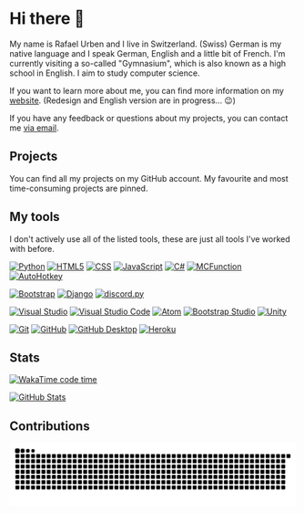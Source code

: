# Hi there 👋

My name is Rafael Urben and I live in Switzerland. (Swiss) German is my native language and I speak German, English and a little bit of French. I'm currently visiting a so-called "Gymnasium", which is also known as a high school in English.
I aim to study computer science.

If you want to learn more about me, you can find more information on my [website](https://rafaelurben.ch). (Redesign and English version are in progress... 😉)

If you have any feedback or questions about my projects, you can contact me [via email](https://go.rafaelurben.ch/devmail).

## Projects

You can find all my projects on my GitHub account. My favourite and most time-consuming projects are pinned.

## My tools

I don't actively use all of the listed tools, these are just all tools I've worked with before.

[![Python](<https://img.shields.io/badge/-Python-3776AB?style=flat&logo=python&logoColor=white>)](https://www.python.org/)
[![HTML5](<https://img.shields.io/badge/-HTML5-E34F26?style=flat&logo=html5&logoColor=white>)](https://www.wikiwand.com/en/HTML5)
[![CSS](<https://img.shields.io/badge/-CSS3-1572B6?style=flat&logo=css3&logoColor=white>)](https://www.wikiwand.com/en/Cascading_Style_Sheets)
[![JavaScript](<https://img.shields.io/badge/-JavaScript-eed718?style=flat&logo=javascript&logoColor=white>)](https://www.wikiwand.com/en/JavaScript)
[![C#](<https://img.shields.io/badge/-C%23-659ad2?style=flat&logo=csharp&logoColor=white>)](https://unity3d.com/learning-c-sharp-in-unity-for-beginners)
[![MCFunction](<http://img.shields.io/badge/-MCFunction-62B47A?style=flat&logo=minecraft&logoColor=white>)](https://minecraft.gamepedia.com/Function_(Java_Edition))
[![AutoHotkey](<https://img.shields.io/badge/-AutoHotkey-334455?style=flat&logo=autohotkey&logoColor=white>)](https://www.autohotkey.com/)

[![Bootstrap](<https://img.shields.io/badge/-Bootstrap-7952B3?style=flat&logo=bootstrap&logoColor=white>)](https://getbootstrap.com/)
[![Django](<https://img.shields.io/badge/-Django-092E20?style=flat&logo=django&logoColor=white>)](https://www.djangoproject.com)
[![discord.py](<https://img.shields.io/badge/-discord.py-5865F2?style=flat&logo=discord&logoColor=white>)](https://discordpy.readthedocs.io)

[![Visual Studio](<http://img.shields.io/badge/-Visual Studio-5C2D91?style=flat&logo=visualstudio&logoColor=white>)](https://visualstudio.com/)
[![Visual Studio Code](<http://img.shields.io/badge/-VS Code-007ACC?style=flat&logo=visualstudiocode&logoColor=white>)](https://code.visualstudio.com/)
[![Atom](<http://img.shields.io/badge/-Atom-66595C?style=flat&logo=atom&logoColor=white>)](https://atom.io/)
[![Bootstrap Studio](<http://img.shields.io/badge/-Bootstrap Studio-7952B3?style=flat&logo=bootstrap&logoColor=white>)](https://bootstrapstudio.io)
[![Unity](<http://img.shields.io/badge/-Unity-000000?style=flat&logo=unity&logoColor=white>)](https://unity.com/)

[![Git](<http://img.shields.io/badge/-Git-F1502F?style=flat&logo=git&logoColor=FFFFFF>)](https://git-scm.com/)
[![GitHub](<http://img.shields.io/badge/-Github-181717?style=flat&logo=github&logoColor=FFFFFF>)](https://github.com/)
[![GitHub Desktop](<http://img.shields.io/badge/-Github Desktop-181717?style=flat&logo=github&logoColor=FFFFFF>)](https://desktop.github.com/)
[![Heroku](<http://img.shields.io/badge/-Heroku-430098?style=flat&logo=heroku&logoColor=white>)](https://heroku.com/)


## Stats
[![WakaTime code time](https://wakatime.com/badge/user/c61e21c4-90ec-4953-b64f-e1a589f1e09c.svg)](https://wakatime.com/@rafaelurben)

[![GitHub Stats](https://github-readme-stats.vercel.app/api?username=rafaelurben&show_icons=true&theme=dark&count_private=true)](https://github.com/rafaelurben/)
  
## Contributions
[![GitHub Snake (Contribution graph)](https://github.com/rafaelurben/rafaelurben/blob/output/github-contribution-snake.svg)](https://github.com/Platane/snk)

